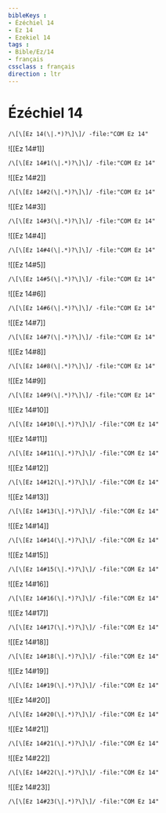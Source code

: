 ```yaml
---
bibleKeys : 
- Ézéchiel 14
- Ez 14
- Ezekiel 14
tags : 
- Bible/Ez/14
- français
cssclass : français
direction : ltr
---
```


# Ézéchiel 14

```query
/\[\[Ez 14(\|.*)?\]\]/ -file:"COM Ez 14"
```



![[Ez 14#1]]

```query
/\[\[Ez 14#1(\|.*)?\]\]/ -file:"COM Ez 14"
```

![[Ez 14#2]]

```query
/\[\[Ez 14#2(\|.*)?\]\]/ -file:"COM Ez 14"
```

![[Ez 14#3]]

```query
/\[\[Ez 14#3(\|.*)?\]\]/ -file:"COM Ez 14"
```

![[Ez 14#4]]

```query
/\[\[Ez 14#4(\|.*)?\]\]/ -file:"COM Ez 14"
```

![[Ez 14#5]]

```query
/\[\[Ez 14#5(\|.*)?\]\]/ -file:"COM Ez 14"
```

![[Ez 14#6]]

```query
/\[\[Ez 14#6(\|.*)?\]\]/ -file:"COM Ez 14"
```

![[Ez 14#7]]

```query
/\[\[Ez 14#7(\|.*)?\]\]/ -file:"COM Ez 14"
```

![[Ez 14#8]]

```query
/\[\[Ez 14#8(\|.*)?\]\]/ -file:"COM Ez 14"
```

![[Ez 14#9]]

```query
/\[\[Ez 14#9(\|.*)?\]\]/ -file:"COM Ez 14"
```

![[Ez 14#10]]

```query
/\[\[Ez 14#10(\|.*)?\]\]/ -file:"COM Ez 14"
```

![[Ez 14#11]]

```query
/\[\[Ez 14#11(\|.*)?\]\]/ -file:"COM Ez 14"
```

![[Ez 14#12]]

```query
/\[\[Ez 14#12(\|.*)?\]\]/ -file:"COM Ez 14"
```

![[Ez 14#13]]

```query
/\[\[Ez 14#13(\|.*)?\]\]/ -file:"COM Ez 14"
```

![[Ez 14#14]]

```query
/\[\[Ez 14#14(\|.*)?\]\]/ -file:"COM Ez 14"
```

![[Ez 14#15]]

```query
/\[\[Ez 14#15(\|.*)?\]\]/ -file:"COM Ez 14"
```

![[Ez 14#16]]

```query
/\[\[Ez 14#16(\|.*)?\]\]/ -file:"COM Ez 14"
```

![[Ez 14#17]]

```query
/\[\[Ez 14#17(\|.*)?\]\]/ -file:"COM Ez 14"
```

![[Ez 14#18]]

```query
/\[\[Ez 14#18(\|.*)?\]\]/ -file:"COM Ez 14"
```

![[Ez 14#19]]

```query
/\[\[Ez 14#19(\|.*)?\]\]/ -file:"COM Ez 14"
```

![[Ez 14#20]]

```query
/\[\[Ez 14#20(\|.*)?\]\]/ -file:"COM Ez 14"
```

![[Ez 14#21]]

```query
/\[\[Ez 14#21(\|.*)?\]\]/ -file:"COM Ez 14"
```

![[Ez 14#22]]

```query
/\[\[Ez 14#22(\|.*)?\]\]/ -file:"COM Ez 14"
```

![[Ez 14#23]]

```query
/\[\[Ez 14#23(\|.*)?\]\]/ -file:"COM Ez 14"
```


